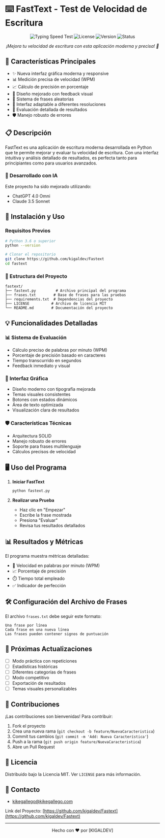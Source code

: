 # ⌨️ FastText - Test de Velocidad de Escritura

<div align="center">

![Typing Speed Test](https://img.shields.io/badge/Python-3.6+-blue.svg)
![License](https://img.shields.io/badge/license-MIT-green.svg)
![Version](https://img.shields.io/badge/version-2.0-orange.svg)
![Status](https://img.shields.io/badge/status-stable-green.svg)

*¡Mejora tu velocidad de escritura con esta aplicación moderna y precisa! 🚀*

</div>

## 🎯 Características Principales

- ✨ Nueva interfaz gráfica moderna y responsive
- 📊 Medición precisa de velocidad (WPM)
- 📈 Cálculo de precisión en porcentaje
- 🎨 Diseño mejorado con feedback visual
- 🔄 Sistema de frases aleatorias
- 📱 Interfaz adaptable a diferentes resoluciones
- 🎯 Evaluación detallada de resultados
- 🛡️ Manejo robusto de errores

## 📋 Descripción

FastText es una aplicación de escritura moderna desarrollada en Python que te permite mejorar y evaluar tu velocidad de escritura. Con una interfaz intuitiva y análisis detallado de resultados, es perfecta tanto para principiantes como para usuarios avanzados.

### 🤖 Desarrollado con IA
Este proyecto ha sido mejorado utilizando:
- ChatGPT 4.0 Omni
- Claude 3.5 Sonnet

## 🚀 Instalación y Uso

### Requisitos Previos
```bash
# Python 3.6 o superior
python --version

# Clonar el repositorio
git clone https://github.com/kigaldev/Fastext
cd fastext
```

### 📂 Estructura del Proyecto
```
fastext/
├── fastext.py         # Archivo principal del programa
├── frases.txt        # Base de frases para las pruebas
├── requirements.txt  # Dependencias del proyecto
├── LICENSE          # Archivo de licencia MIT
└── README.md        # Documentación del proyecto
```

## 💡 Funcionalidades Detalladas

### 📊 Sistema de Evaluación
- Cálculo preciso de palabras por minuto (WPM)
- Porcentaje de precisión basado en caracteres
- Tiempo transcurrido en segundos
- Feedback inmediato y visual

### 🎨 Interfaz Gráfica
- Diseño moderno con tipografía mejorada
- Temas visuales consistentes
- Botones con estados dinámicos
- Área de texto optimizada
- Visualización clara de resultados

### 🛡️ Características Técnicas
- Arquitectura SOLID
- Manejo robusto de errores
- Soporte para frases multilenguaje
- Cálculos precisos de velocidad

## 🖥️ Uso del Programa

1. **Iniciar FastText**
   ```bash
   python fastext.py
   ```

2. **Realizar una Prueba**
   - Haz clic en "Empezar"
   - Escribe la frase mostrada
   - Presiona "Evaluar"
   - Revisa tus resultados detallados

## 📊 Resultados y Métricas

El programa muestra métricas detalladas:
- 🎯 Velocidad en palabras por minuto (WPM)
- 📈 Porcentaje de precisión
- ⏱️ Tiempo total empleado
- ✅ Indicador de perfección

## 🛠️ Configuración del Archivo de Frases

El archivo `frases.txt` debe seguir este formato:
```text
Una frase por línea
Cada frase en una nueva línea
Las frases pueden contener signos de puntuación
```

## 🔄 Próximas Actualizaciones

- [ ] Modo práctica con repeticiones
- [ ] Estadísticas históricas
- [ ] Diferentes categorías de frases
- [ ] Modo competitivo
- [ ] Exportación de resultados
- [ ] Temas visuales personalizables

## 👥 Contribuciones

¡Las contribuciones son bienvenidas! Para contribuir:

1. Fork el proyecto
2. Crea una nueva rama (`git checkout -b feature/NuevaCaracteristica`)
3. Commit tus cambios (`git commit -m 'Add: Nueva Característica'`)
4. Push a la rama (`git push origin feature/NuevaCaracteristica`)
5. Abre un Pull Request

## 📝 Licencia

Distribuido bajo la Licencia MIT. Ver `LICENSE` para más información.

## 📧 Contacto

 - kikegallego@kikegallego.com

Link del Proyecto: [https://github.com/kigaldev/Fastext](https://github.com/kigaldev/Fastext)

---

<div align="center">
Hecho con ❤️ por [KIGALDEV]

</div>